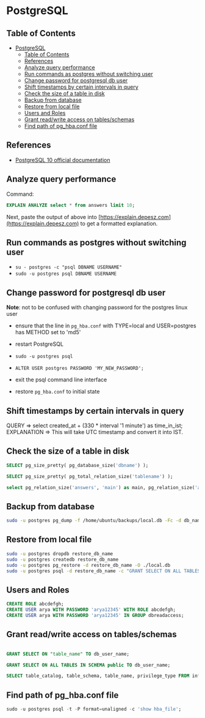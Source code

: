 # PostgreSQL

## Table of Contents

- [PostgreSQL](#postgresql)
  - [Table of Contents](#table-of-contents)
  - [References](#references)
  - [Analyze query performance](#analyze-query-performance)
  - [Run commands as postgres without switching user](#run-commands-as-postgres-without-switching-user)
  - [Change password for postgresql db user](#change-password-for-postgresql-db-user)
  - [Shift timestamps by certain intervals in query](#shift-timestamps-by-certain-intervals-in-query)
  - [Check the size of a table in disk](#check-the-size-of-a-table-in-disk)
  - [Backup from database](#backup-from-database)
  - [Restore from local file](#restore-from-local-file)
  - [Users and Roles](#users-and-roles)
  - [Grant read/write access on tables/schemas](#grant-readwrite-access-on-tablesschemas)
  - [Find path of pg_hba.conf file](#find-path-of-pg_hbaconf-file)

## References

- [PostgreSQL 10 official documentation](https://www.postgresql.org/docs/10/static/index.html)

## Analyze query performance

Command:

```sql
EXPLAIN ANALYZE select * from answers limit 10;
```

Next, paste the output of above into [https://explain.depesz.com](https://explain.depesz.com) to get a formatted explanation.

## Run commands as postgres without switching user

- `su - postgres -c "psql DBNAME USERNAME"`
- `sudo -u postgres psql DBNAME USERNAME`

## Change password for postgresql db user

**Note**: not to be confused with changing password for the postgres linux user

- ensure that the line in `pg_hba.conf` with TYPE=local and USER=postgres has METHOD set to 'md5'

- restart PostgreSQL

- `sudo -u postgres psql`

- `ALTER USER postgres PASSWORD 'MY_NEW_PASSWORD';`

- exit the psql command line interface

- restore `pg_hba.conf` to initial state

## Shift timestamps by certain intervals in query

QUERY => select created_at + (330 \* interval '1 minute') as time_in_ist;
EXPLANATION => This will take UTC timestamp and convert it into IST.

## Check the size of a table in disk

```sql
SELECT pg_size_pretty( pg_database_size('dbname') );

SELECT pg_size_pretty( pg_total_relation_size('tablename') );

select pg_relation_size('answers', 'main') as main, pg_relation_size('answers', 'fsm') as fsm, pg_relation_size('answers', 'vm') as vm, pg_relation_size('answers', 'init') as init, pg_table_size('answers'), pg_indexes_size('answers') as indexes, pg_total_relation_size('answers') as total;
```

## Backup from database

```bash
sudo -u postgres pg_dump -f /home/ubuntu/backups/local.db -Fc -d db_name --exclude-table=table_name
```

## Restore from local file

```bash
sudo -u postgres dropdb restore_db_name
sudo -u postgres createdb restore_db_name
sudo -u postgres pg_restore -d restore_db_name -O ./local.db
sudo -u postgres psql -d restore_db_name -c "GRANT SELECT ON ALL TABLES IN SCHEMA public TO db_user_name;"
```

## Users and Roles

```sql
CREATE ROLE abcdefgh;
CREATE USER arya WITH PASSWORD 'arya12345' WITH ROLE abcdefgh;
CREATE USER arya WITH PASSWORD 'arya12345' IN GROUP dbreadaccess;

```

## Grant read/write access on tables/schemas

```sql

GRANT SELECT ON "table_name" TO db_user_name;

GRANT SELECT ON ALL TABLES IN SCHEMA public TO db_user_name;

SELECT table_catalog, table_schema, table_name, privilege_type FROM information_schema.table_privileges WHERE grantee = 'db_user_name';
```

## Find path of pg_hba.conf file

```sql
sudo -u postgres psql -t -P format=unaligned -c 'show hba_file';
```
